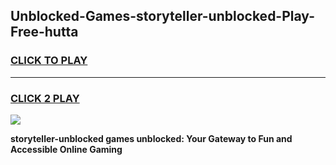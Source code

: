 
## Unblocked-Games-storyteller-unblocked-Play-Free-hutta
<h3>
<a href="https://premium76.site?title=storyteller-unblocked&ref=20M">CLICK TO PLAY</a></h3>
<hr>

<h3>
<a href="https://premium76.site?title=storyteller-unblocked&ref=20M">CLICK 2 PLAY</a>
  
</h3>

<a href="https://premium76.site?title=storyteller-unblocked&ref=19M"><img src="https://clearcache.store/games.png"></a>


**storyteller-unblocked games unblocked: Your Gateway to Fun and Accessible Online Gaming**

